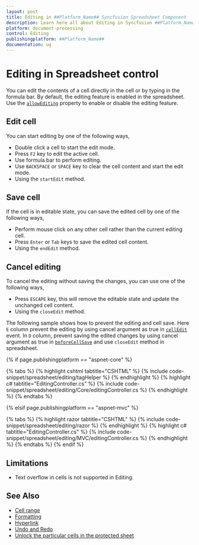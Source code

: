 ```yaml
---
layout: post
title: Editing in ##Platform_Name## Syncfusion Spreadsheet Component
description: Learn here all about Editing in Syncfusion ##Platform_Name## Spreadsheet component of Syncfusion Essential JS 2 and more.
platform: document-processing
control: Editing
publishingplatform: ##Platform_Name##
documentation: ug
---
```



# Editing in Spreadsheet control

You can edit the contents of a cell directly in the cell or by typing in the formula bar. By default, the editing feature is enabled in the spreadsheet. Use the [`allowEditing`](https://help.syncfusion.com/cr/aspnetcore-js2/Syncfusion.EJ2.Spreadsheet.Spreadsheet.html#Syncfusion_EJ2_Spreadsheet_Spreadsheet_AllowEditing) property to enable or disable the editing feature.

## Edit cell

You can start editing by one of the following ways,

* Double click a cell to start the edit mode.
* Press `F2` key to edit the active cell.
* Use formula bar to perform editing.
* Use `BACKSPACE` or `SPACE` key to clear the cell content and start the edit mode.
* Using the `startEdit` method.

## Save cell

If the cell is in editable state, you can save the edited cell by one of the following ways,

* Perform mouse click on any other cell rather than the current editing cell.
* Press `Enter` or `Tab` keys to save the edited cell content.
* Using the `endEdit` method.

## Cancel editing

To cancel the editing without saving the changes, you can use one of the following ways,

* Press `ESCAPE` key, this will remove the editable state and update the unchanged cell content.
* Using the `closeEdit` method.

The following sample shows how to prevent the editing and cell save. Here `E` column prevent the editing by using cancel argument as true in [`cellEdit`](https://help.syncfusion.com/cr/aspnetcore-js2/Syncfusion.EJ2.Spreadsheet.Spreadsheet.html#Syncfusion_EJ2_Spreadsheet_Spreadsheet_CellEdit) event. In `D` column, prevent saving the edited changes by using cancel argument as true in [`beforeCellSave`](https://help.syncfusion.com/cr/aspnetcore-js2/Syncfusion.EJ2.Spreadsheet.Spreadsheet.html#Syncfusion_EJ2_Spreadsheet_Spreadsheet_BeforeCellSave) and use `closeEdit` method in spreadsheet.

{% if page.publishingplatform == "aspnet-core" %}

{% tabs %}
{% highlight cshtml tabtitle="CSHTML" %}
{% include code-snippet/spreadsheet/editing/tagHelper %}
{% endhighlight %}
{% highlight c# tabtitle="EditingController.cs" %}
{% include code-snippet/spreadsheet/editing/Core/editingController.cs %}
{% endhighlight %}
{% endtabs %}

{% elsif page.publishingplatform == "aspnet-mvc" %}

{% tabs %}
{% highlight razor tabtitle="CSHTML" %}
{% include code-snippet/spreadsheet/editing/razor %}
{% endhighlight %}
{% highlight c# tabtitle="EditingController.cs" %}
{% include code-snippet/spreadsheet/editing/MVC/editingController.cs %}
{% endhighlight %}
{% endtabs %}
{% endif %}



## Limitations

* Text overflow in cells is not supported in Editing.

## See Also

* [Cell range](./cell-range)
* [Formatting](./formatting)
* [Hyperlink](./link)
* [Undo and Redo](./undo-redo)
* [Unlock the particular cells in the protected sheet](./protect-sheet#unlock-the-particular-cells-in-the-protected-sheet)
